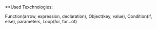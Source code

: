 **Used Texchnologies:

Function(arrow, expression, declaration), Object(key, value), Condition(if, else), parameters, Loop(for, for...of)
